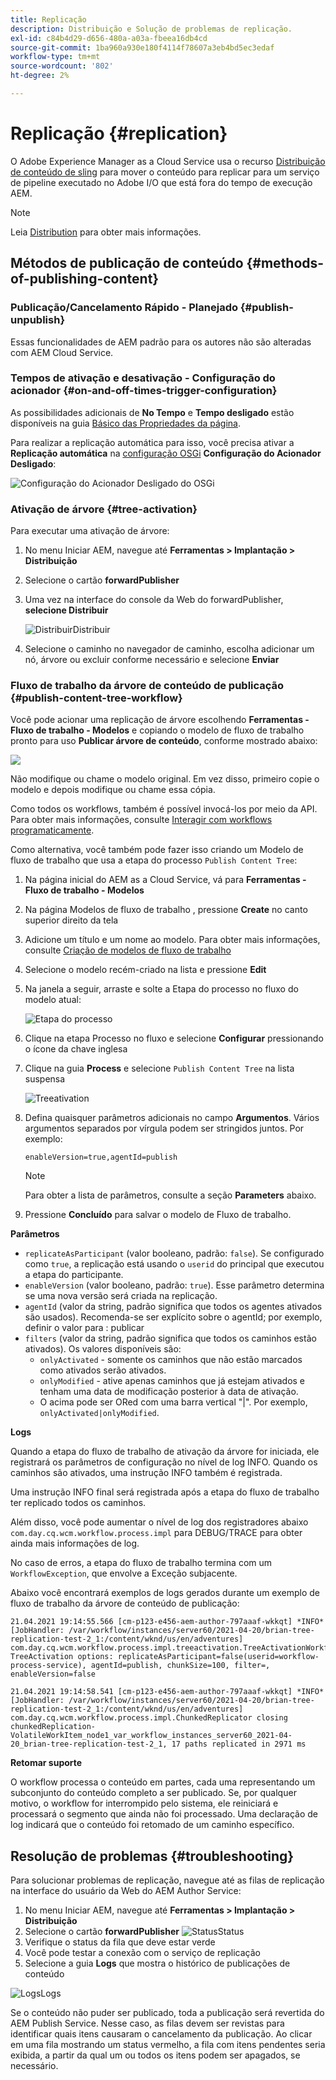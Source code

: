```yaml
---
title: Replicação
description: Distribuição e Solução de problemas de replicação.
exl-id: c84b4d29-d656-480a-a03a-fbeea16db4cd
source-git-commit: 1ba960a930e180f4114f78607a3eb4bd5ec3edaf
workflow-type: tm+mt
source-wordcount: '802'
ht-degree: 2%

---
```


# Replicação {#replication}

O Adobe Experience Manager as a Cloud Service usa o recurso [Distribuição de conteúdo de sling](https://sling.apache.org/documentation/bundles/content-distribution.html) para mover o conteúdo para replicar para um serviço de pipeline executado no Adobe I/O que está fora do tempo de execução AEM.

>[!NOTE]
>
>Leia [Distribution](/help/core-concepts/architecture.md#content-distribution) para obter mais informações.

## Métodos de publicação de conteúdo {#methods-of-publishing-content}

### Publicação/Cancelamento Rápido - Planejado {#publish-unpublish}

Essas funcionalidades de AEM padrão para os autores não são alteradas com AEM Cloud Service.

### Tempos de ativação e desativação - Configuração do acionador {#on-and-off-times-trigger-configuration}

As possibilidades adicionais de **No Tempo** e **Tempo desligado** estão disponíveis na guia [Básico das Propriedades da página](/help/sites-cloud/authoring/fundamentals/page-properties.md#basic).

Para realizar a replicação automática para isso, você precisa ativar a **Replicação automática** na [configuração OSGi](/help/implementing/deploying/configuring-osgi.md) **Configuração do Acionador Desligado**:

![Configuração do Acionador Desligado do OSGi](/help/operations/assets/replication-on-off-trigger.png)

### Ativação de árvore {#tree-activation}

Para executar uma ativação de árvore:

1. No menu Iniciar AEM, navegue até **Ferramentas > Implantação > Distribuição**
2. Selecione o cartão **forwardPublisher**
3. Uma vez na interface do console da Web do forwardPublisher, **selecione Distribuir**

   ![](assets/distribute.png "DistribuirDistribuir")
4. Selecione o caminho no navegador de caminho, escolha adicionar um nó, árvore ou excluir conforme necessário e selecione **Enviar**

### Fluxo de trabalho da árvore de conteúdo de publicação {#publish-content-tree-workflow}

Você pode acionar uma replicação de árvore escolhendo **Ferramentas - Fluxo de trabalho - Modelos** e copiando o modelo de fluxo de trabalho pronto para uso **Publicar árvore de conteúdo**, conforme mostrado abaixo:

![](/help/operations/assets/publishcontenttreeworkflow.png)

Não modifique ou chame o modelo original. Em vez disso, primeiro copie o modelo e depois modifique ou chame essa cópia.

Como todos os workflows, também é possível invocá-los por meio da API. Para obter mais informações, consulte [Interagir com workflows programaticamente](https://experienceleague.adobe.com/docs/experience-manager-65/developing/extending-aem/extending-workflows/workflows-program-interaction.html?lang=en#extending-aem).

Como alternativa, você também pode fazer isso criando um Modelo de fluxo de trabalho que usa a etapa do processo `Publish Content Tree`:

1. Na página inicial do AEM as a Cloud Service, vá para **Ferramentas - Fluxo de trabalho - Modelos**
1. Na página Modelos de fluxo de trabalho , pressione **Create** no canto superior direito da tela
1. Adicione um título e um nome ao modelo. Para obter mais informações, consulte [Criação de modelos de fluxo de trabalho](https://experienceleague.adobe.com/docs/experience-manager-65/developing/extending-aem/extending-workflows/workflows-models.html)
1. Selecione o modelo recém-criado na lista e pressione **Edit**
1. Na janela a seguir, arraste e solte a Etapa do processo no fluxo do modelo atual:

   ![Etapa do processo](/help/operations/assets/processstep.png)

1. Clique na etapa Processo no fluxo e selecione **Configurar** pressionando o ícone da chave inglesa
1. Clique na guia **Process** e selecione `Publish Content Tree` na lista suspensa

   ![Treeativation](/help/operations/assets/newstep.png)

1. Defina quaisquer parâmetros adicionais no campo **Argumentos**. Vários argumentos separados por vírgula podem ser stringidos juntos. Por exemplo:

   `enableVersion=true,agentId=publish`


   >[!NOTE]
   >
   >Para obter a lista de parâmetros, consulte a seção **Parameters** abaixo.

1. Pressione **Concluído** para salvar o modelo de Fluxo de trabalho.

**Parâmetros**

* `replicateAsParticipant` (valor booleano, padrão:  `false`). Se configurado como `true`, a replicação está usando o `userid` do principal que executou a etapa do participante.
* `enableVersion` (valor booleano, padrão:  `true`). Esse parâmetro determina se uma nova versão será criada na replicação.
* `agentId` (valor da string, padrão significa que todos os agentes ativados são usados). Recomenda-se ser explícito sobre o agentId; por exemplo, definir o valor para : publicar
* `filters` (valor da string, padrão significa que todos os caminhos estão ativados). Os valores disponíveis são:
   * `onlyActivated` - somente os caminhos que não estão marcados como ativados serão ativados.
   * `onlyModified` - ative apenas caminhos que já estejam ativados e tenham uma data de modificação posterior à data de ativação.
   * O acima pode ser ORed com uma barra vertical &quot;|&quot;. Por exemplo, `onlyActivated|onlyModified`.

**Logs**

Quando a etapa do fluxo de trabalho de ativação da árvore for iniciada, ele registrará os parâmetros de configuração no nível de log INFO. Quando os caminhos são ativados, uma instrução INFO também é registrada.

Uma instrução INFO final será registrada após a etapa do fluxo de trabalho ter replicado todos os caminhos.

Além disso, você pode aumentar o nível de log dos registradores abaixo `com.day.cq.wcm.workflow.process.impl` para DEBUG/TRACE para obter ainda mais informações de log.

No caso de erros, a etapa do fluxo de trabalho termina com um `WorkflowException`, que envolve a Exceção subjacente.

Abaixo você encontrará exemplos de logs gerados durante um exemplo de fluxo de trabalho da árvore de conteúdo de publicação:

```
21.04.2021 19:14:55.566 [cm-p123-e456-aem-author-797aaaf-wkkqt] *INFO* [JobHandler: /var/workflow/instances/server60/2021-04-20/brian-tree-replication-test-2_1:/content/wknd/us/en/adventures] com.day.cq.wcm.workflow.process.impl.treeactivation.TreeActivationWorkflowProcess TreeActivation options: replicateAsParticipant=false(userid=workflow-process-service), agentId=publish, chunkSize=100, filter=, enableVersion=false
```

```
21.04.2021 19:14:58.541 [cm-p123-e456-aem-author-797aaaf-wkkqt] *INFO* [JobHandler: /var/workflow/instances/server60/2021-04-20/brian-tree-replication-test-2_1:/content/wknd/us/en/adventures] com.day.cq.wcm.workflow.process.impl.ChunkedReplicator closing chunkedReplication-VolatileWorkItem_node1_var_workflow_instances_server60_2021-04-20_brian-tree-replication-test-2_1, 17 paths replicated in 2971 ms
```

**Retomar suporte**

O workflow processa o conteúdo em partes, cada uma representando um subconjunto do conteúdo completo a ser publicado. Se, por qualquer motivo, o workflow for interrompido pelo sistema, ele reiniciará e processará o segmento que ainda não foi processado. Uma declaração de log indicará que o conteúdo foi retomado de um caminho específico.

## Resolução de problemas {#troubleshooting}

Para solucionar problemas de replicação, navegue até as filas de replicação na interface do usuário da Web do AEM Author Service:

1. No menu Iniciar AEM, navegue até **Ferramentas > Implantação > Distribuição**
2. Selecione o cartão **forwardPublisher**
   ![](assets/status.png "StatusStatus")
3. Verifique o status da fila que deve estar verde
4. Você pode testar a conexão com o serviço de replicação
5. Selecione a guia **Logs** que mostra o histórico de publicações de conteúdo

![](assets/logs.png "LogsLogs")

Se o conteúdo não puder ser publicado, toda a publicação será revertida do AEM Publish Service.
Nesse caso, as filas devem ser revistas para identificar quais itens causaram o cancelamento da publicação. Ao clicar em uma fila mostrando um status vermelho, a fila com itens pendentes seria exibida, a partir da qual um ou todos os itens podem ser apagados, se necessário.

